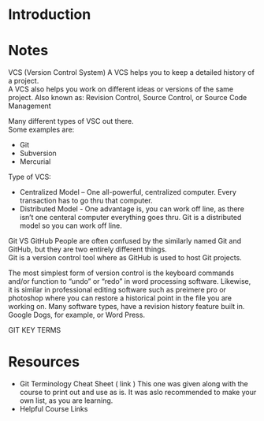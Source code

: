 # Introduction 

# Notes 

VCS (Version Control System)
A VCS helps you to keep a detailed history of a project.  
A VCS also helps you work on different ideas or versions of the same project. 
Also known as: Revision Control, Source Control, or Source Code Management 


Many different types of VSC out there.  
Some examples are:
* Git 
* Subversion
* Mercurial

Type of VCS:
* Centralized Model – One all-powerful, centralized computer.  Every transaction has to go thru that computer. 
* Distributed Model -  One advantage is, you can work off line, as there isn’t one centeral computer everything goes thru.  Git is a distributed model so you can work off line. 

Git VS GitHub 
People are often confused by the similarly named Git and GitHub, but they are two entirely different things.  
Git is a version control tool where as GitHub is used to host Git projects. 

The most simplest form of version control is the keyboard commands and/or function to “undo” or “redo” in word processing software.  Likewise, it is similar in professional editing software such as preimere pro or photoshop where you can restore a historical point in the file you are working on.  Many software types, have a revision history feature built in.  Google Dogs, for example, or Word Press. 

GIT KEY TERMS 

# Resources 
* Git Terminology Cheat Sheet ( link ) This one was given along with the course to print out and use as is.  It was aslo recommended to make your own list, as you are learning.
* Helpful Course Links 
